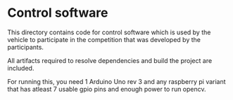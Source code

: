Control software
====

This directory contains code for control software which is used by the vehicle to participate in the competition that was developed by the participants.

All artifacts required to resolve dependencies and build the project are included.

For running this, you need 1 Arduino Uno rev 3 and any raspberry pi variant that has atleast 7 usable gpio pins and enough power to run opencv.
